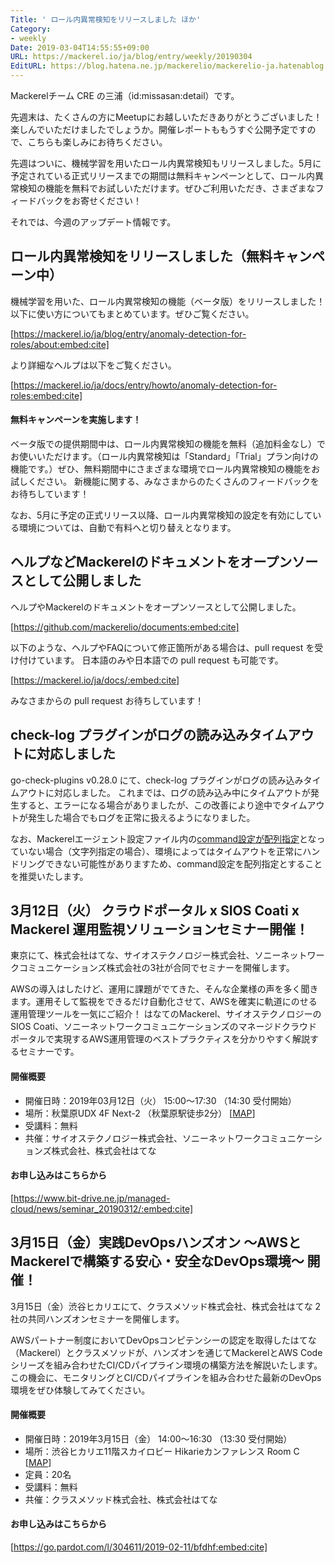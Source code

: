 ```yaml
---
Title: ' ロール内異常検知をリリースしました ほか'
Category:
- weekly
Date: 2019-03-04T14:55:55+09:00
URL: https://mackerel.io/ja/blog/entry/weekly/20190304
EditURL: https://blog.hatena.ne.jp/mackerelio/mackerelio-ja.hatenablog.mackerel.io/atom/entry/17680117126987494117
---
```


Mackerelチーム CRE の三浦（id:missasan:detail）です。

先週末は、たくさんの方にMeetupにお越しいただきありがとうございました！楽しんでいただけましたでしょうか。開催レポートももうすぐ公開予定ですので、こちらも楽しみにお待ちください。

先週はついに、機械学習を用いたロール内異常検知もリリースしました。5月に予定されている正式リリースまでの期間は無料キャンペーンとして、ロール内異常検知の機能を無料でお試しいただけます。ぜひご利用いただき、さまざまなフィードバックをお寄せください！

それでは、今週のアップデート情報です。

## ロール内異常検知をリリースしました（無料キャンペーン中）

機械学習を用いた、ロール内異常検知の機能（ベータ版）をリリースしました！
以下に使い方についてもまとめています。ぜひご覧ください。

[https://mackerel.io/ja/blog/entry/anomaly-detection-for-roles/about:embed:cite]


より詳細なヘルプは以下をご覧ください。

[https://mackerel.io/ja/docs/entry/howto/anomaly-detection-for-roles:embed:cite]


#### 無料キャンペーンを実施します！

ベータ版での提供期間中は、ロール内異常検知の機能を無料（追加料金なし）でお使いいただけます。（ロール内異常検知は「Standard」「Trial」プラン向けの機能です。）ぜひ、無料期間中にさまざまな環境でロール内異常検知の機能をお試しください。
新機能に関する、みなさまからのたくさんのフィードバックをお待ちしています！

なお、5月に予定の正式リリース以降、ロール内異常検知の設定を有効にしている環境については、自動で有料へと切り替えとなります。

## ヘルプなどMackerelのドキュメントをオープンソースとして公開しました

ヘルプやMackerelのドキュメントをオープンソースとして公開しました。


[https://github.com/mackerelio/documents:embed:cite]


以下のような、ヘルプやFAQについて修正箇所がある場合は、pull request を受け付けています。
日本語のみや日本語での pull request も可能です。

[https://mackerel.io/ja/docs/:embed:cite]

みなさまからの pull request お待ちしています！


## check-log プラグインがログの読み込みタイムアウトに対応しました

go-check-plugins v0.28.0 にて、check-log プラグインがログの読み込みタイムアウトに対応しました。
これまでは、ログの読み込み中にタイムアウトが発生すると、エラーになる場合がありましたが、この改善により途中でタイムアウトが発生した場合でもログを正常に扱えるようになりました。

なお、Mackerelエージェント設定ファイル内の[command設定が配列指定](https://mackerel.io/ja/blog/entry/mackerel-advent-calendar2018-19)となっていない場合（文字列指定の場合）、環境によってはタイムアウトを正常にハンドリングできない可能性がありますため、command設定を配列指定とすることを推奨いたします。

## 3月12日（火） クラウドポータル x SIOS Coati x Mackerel 運用監視ソリューションセミナー開催！

東京にて、株式会社はてな、サイオステクノロジー株式会社、ソニーネットワークコミュニケーションズ株式会社の3社が合同でセミナーを開催します。

AWSの導入はしたけど、運用に課題がでてきた、そんな企業様の声を多く聞きます。運用そして監視をできるだけ自動化させて、AWSを確実に軌道にのせる運用管理ツールを一気にご紹介！
はなてのMackerel、サイオステクノロジーのSIOS Coati、ソニーネットワークコミュニケーションズのマネージドクラウドポータルで実現するAWS運用管理のベストプラクティスを分かりやすく解説するセミナーです。


#### 開催概要
- 開催日時：2019年03月12日（火） 15:00～17:30 （14:30 受付開始）
- 場所：秋葉原UDX 4F Next-2 （秋葉原駅徒歩2分） [[MAP](https://udx-s.jp/access/)]
- 受講料：無料
- 共催：サイオステクノロジー株式会社、ソニーネットワークコミュニケーションズ株式会社、株式会社はてな

#### お申し込みはこちらから



[https://www.bit-drive.ne.jp/managed-cloud/news/seminar_20190312/:embed:cite]



## 3月15日（金）実践DevOpsハンズオン 〜AWSとMackerelで構築する安心・安全なDevOps環境〜 開催！

3月15日（金）渋谷ヒカリエにて、クラスメソッド株式会社、株式会社はてな 2社の共同ハンズオンセミナーを開催します。

AWSパートナー制度においてDevOpsコンピテンシーの認定を取得したはてな（Mackerel）とクラスメソッドが、ハンズオンを通じてMackerelとAWS Codeシリーズを組み合わせたCI/CDパイプライン環境の構築方法を解説いたします。 この機会に、モニタリングとCI/CDパイプラインを組み合わせた最新のDevOps環境をぜひ体験してみてください。 

#### 開催概要
- 開催日時：2019年3月15日（金） 14:00～16:30 （13:30 受付開始）
- 場所：渋谷ヒカリエ11階スカイロビー Hikarieカンファレンス Room C [[MAP](https://www.google.co.jp/maps/place/%E6%B8%8B%E8%B0%B7%E3%83%92%E3%82%AB%E3%83%AA%E3%82%A8/@35.6590249,139.7012843,17z/data=!3m2!4b1!5s0x60188b58f894f891:0x4ceb5b05dd6f9d0b!4m5!3m4!1s0x60188b5850e5a83f:0x70297507b32efce5!8m2!3d35.6590249!4d139.703473?hl=ja)] 
- 定員：20名
- 受講料：無料
- 共催：クラスメソッド株式会社、株式会社はてな

#### お申し込みはこちらから


[https://go.pardot.com/l/304611/2019-02-11/bfdhf:embed:cite]


